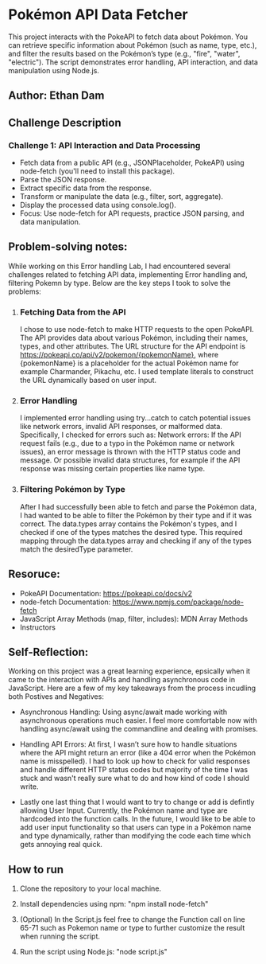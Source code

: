 # Pokémon API Data Fetcher

This project interacts with the PokeAPI to fetch data about Pokémon. You can retrieve specific information about Pokémon (such as name, type, etc.), and filter the results based on the Pokémon’s type (e.g., "fire", "water", "electric"). The script demonstrates error handling, API interaction, and data manipulation using Node.js.

## Author: Ethan Dam

## Challenge Description

### Challenge 1: API Interaction and Data Processing

- Fetch data from a public API (e.g., JSONPlaceholder, PokeAPI) using node-fetch (you'll need to install this package).
- Parse the JSON response.
- Extract specific data from the response.
- Transform or manipulate the data (e.g., filter, sort, aggregate).
- Display the processed data using console.log().
- Focus: Use node-fetch for API requests, practice JSON parsing, and data manipulation.

## Problem-solving notes:

While working on this Error handling Lab, I had encountered several challenges related to fetching API data, implementing Error handling and, filtering Pokemn by type. Below are the key steps I took to solve the problems:

1. ### Fetching Data from the API

   I chose to use node-fetch to make HTTP requests to the open PokeAPI. The API provides data about various Pokémon, including their names, types, and other attributes.
   The URL structure for the API endpoint is https://pokeapi.co/api/v2/pokemon/{pokemonName}, where {pokemonName} is a placeholder for the actual Pokémon name for example Charmander, Pikachu, etc. I used template literals to construct the URL dynamically based on user input.

2. ### Error Handling

   I implemented error handling using try...catch to catch potential issues like network errors, invalid API responses, or malformed data.
   Specifically, I checked for errors such as:
   Network errors: If the API request fails (e.g., due to a typo in the Pokémon name or network issues), an error message is thrown with the HTTP status code and message. Or possible invalid data structures, for example if the API response was missing certain properties like name type.

3. ### Filtering Pokémon by Type
   After I had successfully been able to fetch and parse the Pokémon data, I had wanted to be able to filter the Pokémon by their type and if it was correct. The data.types array contains the Pokémon's types, and I checked if one of the types matches the desired type.
   This required mapping through the data.types array and checking if any of the types match the desiredType parameter.

## Resoruce:

- PokeAPI Documentation: https://pokeapi.co/docs/v2
- node-fetch Documentation: https://www.npmjs.com/package/node-fetch
- JavaScript Array Methods (map, filter, includes): MDN Array Methods
- Instructors

## Self-Reflection:

Working on this project was a great learning experience, epsically when it came to the interaction with APIs and handling asynchronous code in JavaScript. Here are a few of my key takeaways from the process incudling both Postives and Negatives:

- Asynchronous Handling: Using async/await made working with asynchronous operations much easier. I feel more comfortable now with handling async/await using the commandline and dealing with promises.

- Handling API Errors: At first, I wasn’t sure how to handle situations where the API might return an error (like a 404 error when the Pokémon name is misspelled). I had to look up how to check for valid responses and handle different HTTP status codes but majority of the time I was stuck and wasn't really sure what to do and how kind of code I should write.

- Lastly one last thing that I would want to try to change or add is defintly allowing User Input. Currently, the Pokémon name and type are hardcoded into the function calls. In the future, I would like to be able to add user input functionality so that users can type in a Pokémon name and type dynamically, rather than modifying the code each time which gets annoying real quick.

## How to run

1. Clone the repository to your local machine.

2. Install dependencies using npm: "npm install node-fetch"

3. (Optional) In the Script.js feel free to change the Function call on line 65-71 such as Pokemon name or type to further customize the result when running the script.

4. Run the script using Node.js: "node script.js"
